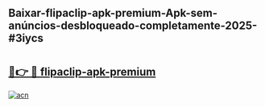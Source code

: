 ## Baixar-flipaclip-apk-premium-Apk-sem-anúncios-desbloqueado-completamente-2025-#3iycs

# <h2><a href="https://ainizakaria.my?title=flipaclip-apk-premium&ref=20M">🔗👉 🔴 flipaclip-apk-premium</a></h2>

[![acn](https://github.com/user-attachments/assets/0f9c940e-d8b0-45ae-aac7-cd30a18b3e1c)](https://ainizakaria.my?title=flipaclip-apk-premium&ref=20M)

